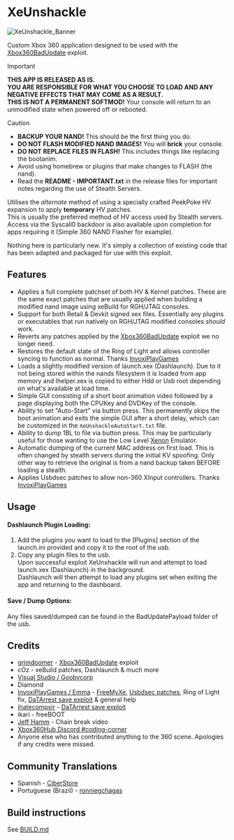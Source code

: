 # XeUnshackle
![XeUnshackle_Banner](https://github.com/user-attachments/assets/af37d4ae-4ff6-4175-8f81-47869ff63ed6)

Custom Xbox 360 application designed to be used with the [Xbox360BadUpdate](https://github.com/grimdoomer/Xbox360BadUpdate) exploit.  

> [!IMPORTANT]  
> **THIS APP IS RELEASED AS IS.**  
> **YOU ARE RESPONSIBLE FOR WHAT YOU CHOOSE TO LOAD AND ANY NEGATIVE EFFECTS THAT MAY COME AS A RESULT.**  
> **THIS IS NOT A PERMANENT SOFTMOD!** Your console will return to an unmodified state when powered off or rebooted.

> [!CAUTION]
> * **BACKUP YOUR NAND!** This should be the first thing you do.
> * **DO NOT FLASH MODIFIED NAND IMAGES!** You will **brick** your console.
> * **DO NOT REPLACE FILES IN FLASH!** This includes things like replacing the bootanim.
> * Avoid using homebrew or plugins that make changes to FLASH (the nand).
> * Read the **README - IMPORTANT.txt** in the release files for important notes regarding the use of Stealth Servers.

Utilises the _alternate_ method of using a specially crafted PeekPoke HV expansion to apply **temporary** HV patches.  
This is usually the preferred method of HV access used by Stealth servers.  
Access via the Syscall0 backdoor is also available upon completion for apps requiring it (Simple 360 NAND Flasher for example).  

Nothing here is particularly new. It's simply a collection of existing code that has been adapted and packaged for use with this exploit.

## Features
- Applies a full complete patchset of both HV & Kernel patches. These are the same exact patches that are usually applied when building a modified nand image using xeBuild for RGH/JTAG consoles.
- Support for both Retail & Devkit signed xex files. Essentially any plugins or executables that run natively on RGH/JTAG modified consoles _should_ work.
- Reverts any patches applied by the [Xbox360BadUpdate](https://github.com/grimdoomer/Xbox360BadUpdate) exploit we no longer need.
- Restores the default state of the Ring of Light and allows controller syncing to function as normal. Thanks [InvoxiPlayGames](https://github.com/InvoxiPlayGames)
- Loads a slightly modified version of launch.xex (Dashlaunch). Due to it not being stored within the nands filesystem it is loaded from app memory and lhelper.xex is copied to either Hdd or Usb root depending on what's available at load time.
- Simple GUI consisting of a short boot animation video followed by a page displaying both the CPUKey and DVDKey of the console.
- Ability to set "Auto-Start" via button press. This permanently skips the boot animation and exits the simple GUI after a short delay, which can be customized in the `XeUnshackleAutoStart.txt` file.
- Ability to dump 1BL to file via button press. This may be particularly useful for those wanting to use the Low Level [Xenon](https://github.com/xenon-emu/xenon) Emulator.
- Automatic dumping of the current MAC address on first load. This is often changed by stealth servers during the initial KV spoofing. Only other way to retrieve the original is from a nand backup taken BEFORE loading a stealth.
- Applies Usbdsec patches to allow non-360 XInput controllers. Thanks [InvoxiPlayGames](https://github.com/InvoxiPlayGames)

## Usage
#### Dashlaunch Plugin Loading:
1. Add the plugins you want to load to the [Plugins] section of the launch.ini provided and copy it to the root of the usb. 
2. Copy any plugin files to the usb.  
Upon successful exploit XeUnshackle will run and attempt to load launch.xex (Dashlaunch) in the background.  
Dashlaunch will then attempt to load any plugins set when exiting the app and returning to the dashboard.

#### Save / Dump Options:
Any files saved/dumped can be found in the BadUpdatePayload folder of the usb.

## Credits
- [grimdoomer](https://github.com/grimdoomer) - [Xbox360BadUpdate](https://github.com/grimdoomer/Xbox360BadUpdate) exploit
- cOz - xeBuild patches, Dashlaunch & much more
- [Visual Studio / Goobycorp](https://github.com/GoobyCorp)
- Diamond
- [InvoxiPlayGames / Emma](https://github.com/InvoxiPlayGames) - [FreeMyXe](https://github.com/FreeMyXe), [Usbdsec patches](https://github.com/InvoxiPlayGames/UsbdSecPatch), Ring of Light fix, [DaTArrest save exploit](https://github.com/RBEnhanced/DaTArrest) & general help
- [ihatecompvir](https://github.com/ihatecompvir) - [DaTArrest save exploit](https://github.com/RBEnhanced/DaTArrest)
- ikari - freeBOOT
- [Jeff Hamm](https://www.youtube.com/watch?v=PantVXVEVUg) - Chain break video
- [Xbox360Hub Discord #coding-corner](https://xbox360hub.com/)
- Anyone else who has contributed anything to the 360 scene. Apologies if any credits were missed.

## Community Translations
- Spanish - [CiberStore](https://github.com/CiberStore)
- Portuguese (Brazil) - [ronniegchagas](https://github.com/ronniegchagas)

## Build instructions
See [BUILD.md](BUILD.md)